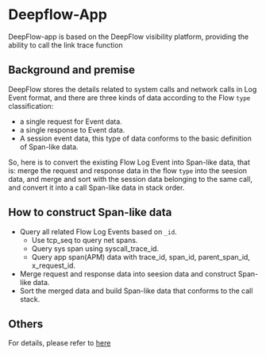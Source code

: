 # Deepflow-App
DeepFlow-app is based on the DeepFlow visibility platform, providing the ability to call the link trace function

## Background and premise

DeepFlow stores the details related to system calls and network calls in Log Event format, and there are three kinds of data according to the Flow `type` classification:
- a single request for Event data.
- a single response to Event data.
- A session event data, this type of data conforms to the basic definition of Span-like data.

So, here is to convert the existing Flow Log Event into Span-like data, that is: merge the request and response data in the flow `type` into the seesion data, and merge and sort with the session data belonging to the same call, and convert it into a call Span-like data in stack order.

## How to construct Span-like data

- Query all related Flow Log Events based on `_id`.
  - Use tcp_seq to query net spans.
  - Query sys span using syscall_trace_id.
  - Query app span(APM) data with trace_id, span_id, parent_span_id, x_request_id.
- Merge request and response data into seesion data and construct Span-like data.
- Sort the merged data and build Span-like data that conforms to the call stack.

## Others
For details, please refer to [here](https://github.com/deepflowio/deepflow-app/blob/feature-edit-desc/HOW-TO-GET-SPAN-LIKE-DATA.md)


